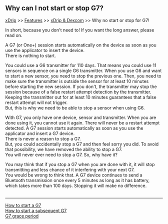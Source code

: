 ## Why can I not start or stop G7?  
[xDrip](../../README.md) >> [Features](../Features_page.md) >> [xDrip & Dexcom](../Dexcom_page.md) >> Why no start or stop for G7!  
  
In short, because you don't need to!  If you want the long answer, please read on.  

A G7 (or One+) session starts automatically on the device as soon as you use the applicator to insert the device.  
There is nothing to start.  
  
You could use a G6 transmitter for 110 days. That means you could use 11 sensors in sequence on a single G6 transmitter.  When you use G6 and want to start a new sensor, you need to stop the previous one.  Then, you need to make sure the transmitter is outside the sensor for at least 10 minutes before starting the new session.  If you don't, the transmitter may stop the session because of a false restart attempt detection by the transmitter.  
Keeping the transmitter out for at least 10 minutes guarantees that a false restart attempt will not trigger.  
But, this is why we need to be able to stop a sensor when using G6.  
  
With G7, you only have one device, sensor and transmitter.  When you are done using it, you cannot use it again.  There will never be a restart attempt detected.  A G7 session starts automatically as soon as you use the applicator and insert a G7 device.  
There is never a reason to stop a G7.  
But, you could accidentally stop a G7 and then feel sorry you did.  To avoid that possibility, we have removed the ability to stop a G7.  
You will never ever need to stop a G7.  So, why have it?  
  
You may think that if you stop a G7 when you are done with it, it will stop transmitting and less chance of it interfering with your next G7.  
You would be wrong to think that.  A G7 device continues to send a Bluetooth transmission once every 5 minutes as long as it has battery, which takes more than 100 days.  Stopping it  will make no difference.  
<br/>  
  
---  

[How to start a G7](./G7.md)  
[How to start a subsequent G7](./SubsequentG7.md)  
[G7 grace period](./G7_Grace.md)  
  
